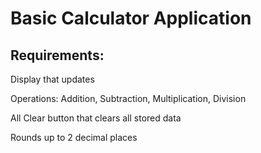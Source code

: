 # Basic Calculator Application

## Requirements:

Display that updates

Operations: Addition, Subtraction, Multiplication, Division

All Clear button that clears all stored data

Rounds up to 2 decimal places
